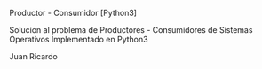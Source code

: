 Productor - Consumidor [Python3]

Solucion al problema de Productores - Consumidores de Sistemas Operativos
Implementado en Python3

Juan Ricardo 
